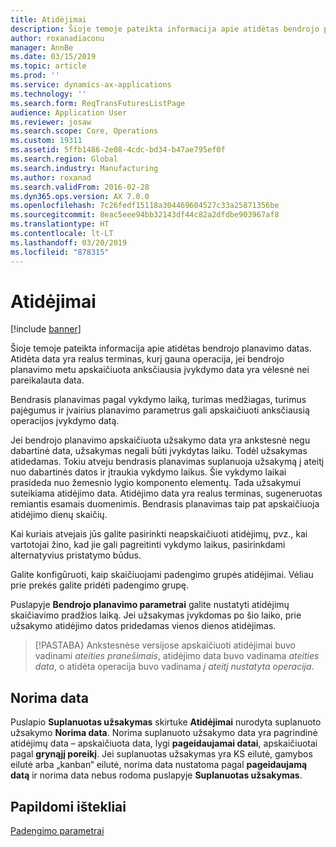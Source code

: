 ```yaml
---
title: Atidėjimai
description: Šioje temoje pateikta informacija apie atidėtas bendrojo planavimo datas. Atidėta data yra realus terminas, kurį gauna operacija, jei bendrojo planavimo metu apskaičiuota anksčiausia įvykdymo data yra vėlesnė nei pareikalauta data.
author: roxanadiaconu
manager: AnnBe
ms.date: 03/15/2019
ms.topic: article
ms.prod: ''
ms.service: dynamics-ax-applications
ms.technology: ''
ms.search.form: ReqTransFuturesListPage
audience: Application User
ms.reviewer: josaw
ms.search.scope: Core, Operations
ms.custom: 19311
ms.assetid: 5ffb1486-2e08-4cdc-bd34-b47ae795ef0f
ms.search.region: Global
ms.search.industry: Manufacturing
ms.author: roxanad
ms.search.validFrom: 2016-02-28
ms.dyn365.ops.version: AX 7.0.0
ms.openlocfilehash: 7c26fedf15118a304469604527c33a25871356be
ms.sourcegitcommit: 8eac5eee94bb32143df44c82a2dfdbe903967af8
ms.translationtype: HT
ms.contentlocale: lt-LT
ms.lasthandoff: 03/20/2019
ms.locfileid: "878315"
---
```

# <a name="delays"></a>Atidėjimai

[!include [banner](../includes/banner.md)]

Šioje temoje pateikta informacija apie atidėtas bendrojo planavimo datas. Atidėta data yra realus terminas, kurį gauna operacija, jei bendrojo planavimo metu apskaičiuota anksčiausia įvykdymo data yra vėlesnė nei pareikalauta data.

Bendrasis planavimas pagal vykdymo laiką, turimas medžiagas, turimus pajėgumus ir įvairius planavimo parametrus gali apskaičiuoti anksčiausią operacijos įvykdymo datą. 

Jei bendrojo planavimo apskaičiuota užsakymo data yra ankstesnė negu dabartinė data, užsakymas negali būti įvykdytas laiku. Todėl užsakymas atidedamas. Tokiu atveju bendrasis planavimas suplanuoja užsakymą į ateitį nuo dabartinės datos ir įtraukia vykdymo laikus. Šie vykdymo laikai prasideda nuo žemesnio lygio komponento elementų. Tada užsakymui suteikiama atidėjimo data. Atidėjimo data yra realus terminas, sugeneruotas remiantis esamais duomenimis. Bendrasis planavimas taip pat apskaičiuoja atidėjimo dienų skaičių. 

Kai kuriais atvejais jūs galite pasirinkti neapskaičiuoti atidėjimų, pvz., kai vartotojai žino, kad jie gali pagreitinti vykdymo laikus, pasirinkdami alternatyvius pristatymo būdus. 

Galite konfigūruoti, kaip skaičiuojami padengimo grupės atidėjimai. Vėliau prie prekės galite pridėti padengimo grupę. 

Puslapyje **Bendrojo planavimo parametrai** galite nustatyti atidėjimų skaičiavimo pradžios laiką. Jei užsakymas įvykdomas po šio laiko, prie užsakymo atidėjimo datos pridedamas vienos dienos atidėjimas. 

> [!PASTABA} Ankstesnėse versijose apskaičiuoti atidėjimai buvo vadinami *ateities pranešimais*, atidėjimo data buvo vadinama *ateities data*, o atidėta operacija buvo vadinama *į ateitį nustatyta operacija*.

## <a name="desired-date"></a>Norima data

Puslapio **Suplanuotas užsakymas** skirtuke **Atidėjimai** nurodyta suplanuoto užsakymo **Norima data**. Norima suplanuoto užsakymo data yra pagrindinė atidėjimų data – apskaičiuota data, lygi **pageidaujamai datai**, apskaičiuotai pagal **grynąjį poreikį**. Jei suplanuotas užsakymas yra KS eilutė, gamybos eilutė arba „kanban“ eilutė, norima data nustatoma pagal **pageidaujamą datą** ir norima data nebus rodoma puslapyje **Suplanuotas užsakymas**.

<a name="additional-resources"></a>Papildomi ištekliai
--------

[Padengimo parametrai](coverage-settings.md)
